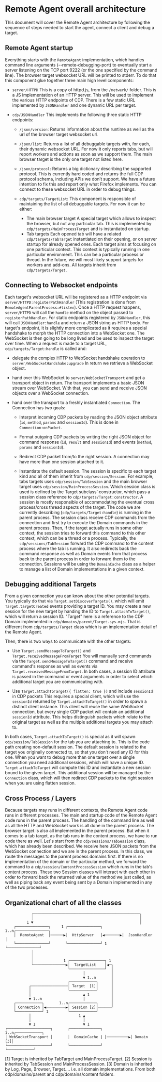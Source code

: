 # Remote Agent overall architecture

This document will cover the Remote Agent architecture by following the sequence of steps needed to start the agent, connect a client and debug a target.

## Remote Agent startup

Everything starts with the `RemoteAgent` implementation, which handles command line
arguments (--remote-debugging-port) to eventually
start a server listening on the TCP port 9222 (or the one specified by the command line).
The browser target websocket URL will be printed to stderr.
To do that this component glue together three main high level components:

* `server/HTTPD`
  This is a copy of httpd.js, from the `/netwerk/` folder. This is a JS
  implementation of an HTTP server.  This will be used to implement the various
  HTTP endpoints of CDP.  There is a few static URL implemented by `JSONHandler`
  and one dynamic URL per target.

* `cdp/JSONHandler`
  This implements the following three static HTTP endpoints:
  * `/json/version`:
      Returns information about the runtime as well as the url of the browser target websocket url.
  * `/json/list`:
      Returns a list of all debuggable targets with, for each, their dynamic websocket URL.
      For now it only reports tabs, but will report workers and addons as soon as we
      support them.  The main browser target is the only one target not listed here.
  * `/json/protocol`:
      Returns a big dictionary describing the supported protocol.
      This is currently hard coded and returns the full CDP protocol schema, including APIs we don’t support.
      We have a future intention to fix this and report only what Firefox implements.
    You can connect to these websocket URL in order to debug things.

  * `cdp/targets/TargetList`:
    This component is responsible of maintaining the list of all debuggable targets.
    For now it can be either:
    * The main browser target
      A special target which allows to inspect the browser, but not any particular tab.
      This is implemented by `cdp/targets/MainProcessTarget` and is instantiated on startup.
    * Tab targets
      Each opened tab will have a related `cdp/targets/TabTarget` instantiated on their opening,
      or on server startup for already opened ones.
    Each target aims at focusing on one particular context. This context is typically running in one
    particular environment. This can be a particular process or thread.
    In the future, we will most likely support targets for workers and add-ons.
    All targets inherit from `cdp/targets/Target`.

## Connecting to Websocket endpoints

Each target's websocket URL will be registered as a HTTP endpoint via `server/HTTPD:registerPathHandler` (This registration is done from `RemoteAgentParentProcess:#listen`).
Once a HTTP request happens, `server/HTTPD` will call the `handle` method on the object passed to `registerPathHandler`.
For static endpoints registered by `JSONHandler`, this will call `JSONHandler:handle` and return a JSON string as HTTP body.
For target's endpoint, it is slightly more complicated as it requires a special handshake to morph the HTTP connection into a WebSocket one.
The WebSocket is then going to be long lived and be used to inspect the target over time.
When a request is made to a target URL, `cdp/targets/Target:handle` is called and:

* delegate the complex HTTP to WebSocket handshake operation to `server/WebSocketHandshake:upgrade`
    In return we retrieve a WebSocket object.

* hand over this WebSocket to `server/WebSocketTransport` and get a transport
  object in return.  The transport implements a basic JSON stream over WebSocket.
  With that, you can send and receive JSON objects over a WebSocket connection.

* hand over the transport to a freshly instantiated `Connection`.  The Connection has two goals:
  * Interpret incoming CDP packets by reading the JSON object attribute (`id`, `method`, `params` and `sessionId`).  This is done in `Connection:onPacket`.
  * Format outgoing CDP packets by writing the right JSON object for command response (`id`, `result` and `sessionId`) and events (`method`, `params` and `sessionId`).
  * Redirect CDP packet from/to the right session.
    A connection may have more than one session attached to it.

  * Instantiate the default session.
    The session is specific to each target kind and all of them inherit from `cdp/session/Session`.
    For example, tabs targets uses `cdp/session/TabSession` and the main browser target uses `cdp/session/MainProcessSession`.
    Which session class is used is defined by the Target subclass’ constructor, which pass a session class reference to `cdp/targets/Target:constructor`.
    A session is mostly responsible of accommodating the eventual cross process/cross thread aspects of the target.
    The code we are currently describing (`cdp/targets/Target:handle`) is running in the parent process.
    The session class receive CDP commands from the connection and first try to execute the Domain commands in the parent process.
    Then, if the target actually runs in some other context, the session tries to forward this command to this other context, which can be a thread or a process.
    Typically, the `cdp/sessions/TabSession` forward the CDP command to the content process where the tab is running.
    It also redirects back the command response as well as Domain events from that process back to the parent process in order to
    forward them to the connection.
    Sessions will be using the `DomainCache` class as a helper to manage a list of Domain implementations in a given context.

## Debugging additional Targets

From a given connection you can know about the other potential targets.
You typically do that via `Target.setDiscoverTargets()`, which will emit `Target.targetCreated` events providing a target ID.
You may create a new session for the new target by handing the ID to `Target.attachToTarget()`, which will return a session ID.
"Target" here is a reference to the CDP Domain implemented in `cdp/domains/parent/Target.sys.mjs`. That is different from `cdp/targets/Target`
class which is an implementation detail of the Remote Agent.

Then, there is two ways to communicate with the other targets:

* Use `Target.sendMessageToTarget()` and `Target.receivedMessageFromTarget`
  You will manually send commands via the `Target.sendMessageToTarget()` command and receive command's response as well as events via `Target.receivedMessageFromTarget`.
  In both cases, a session ID attribute is passed in the command or event arguments in order to select which additional target you are communicating with.

* Use `Target.attachToTarget({ flatten: true })` and include `sessionId` in CDP packets
  This requires a special client, which will use the `sessionId` returned by `Target.attachToTarget()` in order to spawn a distinct client instance.
  This client will reuse the same WebSocket connection, but every single CDP packet will contain an additional `sessionId` attribute.
  This helps distinguish packets which relate to the original target as well as the multiple additional targets you may attach to.

In both cases, `Target.attachToTarget()` is special as it will spawn `cdp/session/TabSession` for the tab you are attaching to.
This is the code path creating non-default session. The default session is related to the target you originally connected to,
so that you don't need any ID for this one. When you want to debug more than one target over a single connection
you need additional sessions, which will have a unique ID.
`Target.attachToTarget` will compute this ID and instantiate a new session bound to the given target.
This additional session will be managed by the `Connection` class, which will then redirect CDP packets to the
right session when you are using flatten session.

## Cross Process / Layers

Because targets may runs in different contexts, the Remote Agent code runs in different processes.
The main and startup code of the Remote Agent code runs in the parent process.
The handling of the command line as well as all the HTTP and WebSocket work is all done in the parent process.
The browser target is also all implemented in the parent process.
But when it comes to a tab target, as the tab runs in the content process, we have to run code there as well.
Let's start from the `cdp/sessions/TabSession` class, which has already been described.
We receive here JSON packets from the WebSocket connection and we are in the parent process.
In this class, we route the messages to the parent process domains first.
If there is no implementation of the domain or the particular method,
we forward the command to a `cdp/session/ContentProcessSession` which runs in the tab's content process.
These two Session classes will interact with each other in order to forward back the returned value
of the method we just called, as well as piping back any event being sent by a Domain implemented in any
of the two processes.

## Organizational chart of all the classes

```text
            ┌─────────────────────────────────────────────────┐
            │                                                 │
          1 ▼                                                 │
    ┌───────────────┐     1 ┌───────────────┐     1..n┌───────────────┐
    │  RemoteAgent  │──────▶│  HttpServer   │◀───────▶│  JsonHandler  │
    └───────────────┘       └───────────────┘ 1       └───────────────┘
            │
            │
            │              1 ┌────────────────┐ 1
            └───────────────▶│  TargetList    │◀─┐
                             └────────────────┘  │
                                    │            │
                                    ▼ 1..n       │
                             ┌────────────┐      │
           ┌─────────────────│ Target  [1]│      │
           │                 └────────────┘      │
           │                        ▲ 1          │
           ▼ 1..n                   │            │
    ┌────────────┐       1..n┌────────────┐      │
    │ Connection │◀─────────▶│ Session [2]│──────┘
    └────────────┘ 1         └────────────┘
           │                      1 ▲
           │                        │
           ▼ 1                      ▼ 1
┌────────────────────┐       ┌──────────────┐         1..n┌────────────┐
│ WebSocketTransport │       │  DomainCache | │──────────▶│ Domain  [3]│
└────────────────────┘       └──────────────┘             └────────────┘
```

[1] Target is inherited by TabTarget and MainProcessTarget.
[2] Session is inherited by TabSession and MainProcessSession.
[3] Domain is inherited by Log, Page, Browser, Target.... i.e. all domain implementations. From both cdp/domains/parent and cdp/domains/content folders.
